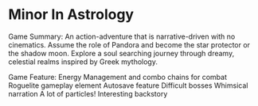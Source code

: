 # Minor In Astrology

Game Summary:
An action-adventure that is narrative-driven with no cinematics. Assume the role of Pandora and become the star protector or the shadow moon. Explore a soul searching journey through dreamy, celestial realms inspired by Greek mythology.

Game Feature:
Energy Management and combo chains for combat
Roguelite gameplay element
Autosave feature
Difficult bosses 
Whimsical narration
A lot of particles!
Interesting backstory
